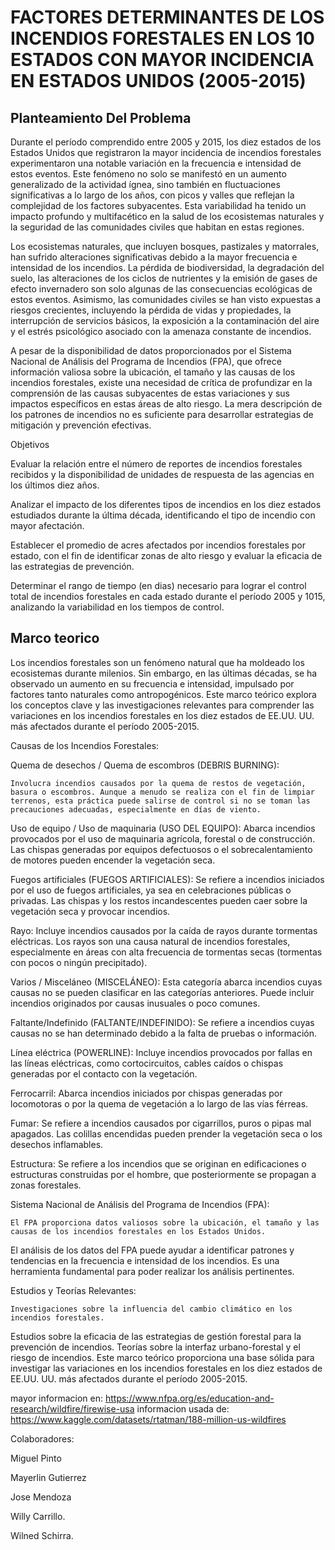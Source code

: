 #  FACTORES DETERMINANTES DE LOS INCENDIOS FORESTALES EN LOS 10 ESTADOS CON MAYOR INCIDENCIA EN ESTADOS UNIDOS (2005-2015)
 
## Planteamiento Del Problema

Durante el período comprendido entre 2005 y 2015, los diez estados de los Estados Unidos que registraron la mayor incidencia de incendios forestales experimentaron una notable variación en la frecuencia e intensidad de estos eventos. Este fenómeno no solo se manifestó en un aumento generalizado de la actividad ígnea, sino también en fluctuaciones significativas a lo largo de los años, con picos y valles que reflejan la complejidad de los factores subyacentes. Esta variabilidad ha tenido un impacto profundo y multifacético en la salud de los ecosistemas naturales y la seguridad de las comunidades civiles que habitan en estas regiones.

Los ecosistemas naturales, que incluyen bosques, pastizales y matorrales, han sufrido alteraciones significativas debido a la mayor frecuencia e intensidad de los incendios. La pérdida de biodiversidad, la degradación del suelo, las alteraciones de los ciclos de nutrientes y la emisión de gases de efecto invernadero son solo algunas de las consecuencias ecológicas de estos eventos. Asimismo, las comunidades civiles se han visto expuestas a riesgos crecientes, incluyendo la pérdida de vidas y propiedades, la interrupción de servicios básicos, la exposición a la contaminación del aire y el estrés psicológico asociado con la amenaza constante de incendios.

A pesar de la disponibilidad de datos proporcionados por el Sistema Nacional de Análisis del Programa de Incendios (FPA), que ofrece información valiosa sobre la ubicación, el tamaño y las causas de los incendios forestales, existe una necesidad de crítica de profundizar en la comprensión de las causas subyacentes de estas variaciones y sus impactos específicos en estas áreas de alto riesgo. La mera descripción de los patrones de incendios no es suficiente para desarrollar estrategias de mitigación y prevención efectivas.

Objetivos

Evaluar la relación entre el número de reportes de incendios forestales recibidos y la disponibilidad de unidades de respuesta de las agencias en los últimos diez años.

Analizar el impacto de los diferentes tipos de incendios  en los diez estados estudiados durante la última década, identificando el tipo de incendio con mayor afectación.

Establecer el promedio de acres afectados por incendios forestales por estado, con el fin de identificar zonas de alto riesgo y evaluar la eficacia de las estrategias de prevención.

Determinar el rango de tiempo (en dias) necesario para lograr el control total de incendios forestales en cada estado durante el período 2005 y 1015, analizando la variabilidad en los tiempos de control.


## Marco teorico

Los incendios forestales son un fenómeno natural que ha moldeado los ecosistemas durante milenios. Sin embargo, en las últimas décadas, se ha observado un aumento en su frecuencia e intensidad, impulsado por factores tanto naturales como antropogénicos. Este marco teórico explora los conceptos clave y las investigaciones relevantes para comprender las variaciones en los incendios forestales en los diez estados de EE.UU. UU. más afectados durante el período 2005-2015.

Causas de los Incendios Forestales:

Quema de desechos / Quema de escombros (DEBRIS BURNING):

    Involucra incendios causados ​​por la quema de restos de vegetación, basura o escombros. Aunque a menudo se realiza con el fin de limpiar terrenos, esta práctica puede salirse de control si no se toman las precauciones adecuadas, especialmente en días de viento.

Uso de equipo / Uso de maquinaria (USO DEL EQUIPO):
    Abarca incendios provocados por el uso de maquinaria agrícola, forestal o de construcción. Las chispas generadas por equipos defectuosos o el sobrecalentamiento de motores pueden encender la vegetación seca.

Fuegos artificiales (FUEGOS ARTIFICIALES):
    Se refiere a incendios iniciados por el uso de fuegos artificiales, ya sea en celebraciones públicas o privadas. Las chispas y los restos incandescentes pueden caer sobre la vegetación seca y provocar incendios.

Rayo:
    Incluye incendios causados ​​por la caída de rayos durante tormentas eléctricas. Los rayos son una causa natural de incendios forestales, especialmente en áreas con alta frecuencia de tormentas secas (tormentas con pocos o ningún precipitado).

Varios / Misceláneo (MISCELÁNEO):
    Esta categoría abarca incendios cuyas causas no se pueden clasificar en las categorías anteriores. Puede incluir incendios originados por causas inusuales o poco comunes.

Faltante/Indefinido (FALTANTE/INDEFINIDO):
    Se refiere a incendios cuyas causas no se han determinado debido a la falta de pruebas o información.

Línea eléctrica (POWERLINE):
    Incluye incendios provocados por fallas en las líneas eléctricas, como cortocircuitos, cables caídos o chispas generadas por el contacto con la vegetación.

Ferrocarril:
    Abarca incendios iniciados por chispas generadas por locomotoras o por la quema de vegetación a lo largo de las vías férreas.

Fumar:
    Se refiere a incendios causados ​​por cigarrillos, puros o pipas mal apagados. Las colillas encendidas pueden prender la vegetación seca o los desechos inflamables.

Estructura:
    Se refiere a los incendios que se originan en edificaciones o estructuras construidas por el hombre, que posteriormente se propagan a zonas forestales.



Sistema Nacional de Análisis del Programa de Incendios (FPA):

    El FPA proporciona datos valiosos sobre la ubicación, el tamaño y las causas de los incendios forestales en los Estados Unidos.
El análisis de los datos del FPA puede ayudar a identificar patrones y tendencias en la frecuencia e intensidad de los incendios.
Es una herramienta fundamental para poder realizar los análisis pertinentes.

Estudios y Teorías Relevantes:

    Investigaciones sobre la influencia del cambio climático en los incendios forestales.
Estudios sobre la eficacia de las estrategias de gestión forestal para la prevención de incendios.
Teorías sobre la interfaz urbano-forestal y el riesgo de incendios.
Este marco teórico proporciona una base sólida para investigar las variaciones en los incendios forestales en los diez estados de EE.UU. UU. más afectados durante el período 2005-2015.

mayor informacion en: https://www.nfpa.org/es/education-and-research/wildfire/firewise-usa
informacion usada de: https://www.kaggle.com/datasets/rtatman/188-million-us-wildfires

Colaboradores:

Miguel Pinto

Mayerlin Gutierrez

Jose Mendoza

Willy Carrillo.

Wilned Schirra.
